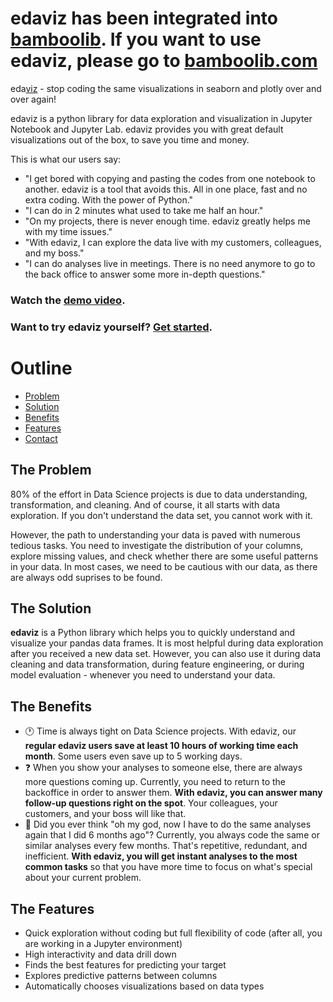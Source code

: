# edaviz has been integrated into [bamboolib](https://bamboolib.com/). If you want to use edaviz, please go to [bamboolib.com](https://bamboolib.com/)

eda[viz](https://youtu.be/eYEeYv11YrQ) - stop coding the same visualizations in seaborn and plotly over and over again!

edaviz is a python library for data exploration and visualization in Jupyter Notebook and Jupyter Lab. edaviz provides you with great default visualizations out of the box, to save you time and money.

This is what our users say:
- "I get bored with copying and pasting the codes from one notebook to another. edaviz is a tool that avoids this. All in one place, fast and no extra coding. With the power of Python."
- "I can do in 2 minutes what used to take me half an hour."
- "On my projects, there is never enough time. edaviz greatly helps me with my time issues."
- "With edaviz, I can explore the data live with my customers, colleagues, and my boss."
- "I can do analyses live in meetings. There is no need anymore to go to the back office to answer some more in-depth questions."

### Watch the [demo video](https://youtu.be/eYEeYv11YrQ).

### Want to try edaviz yourself? [Get started](https://edaviz.com/getting_started/installation.html).

# Outline

- [Problem](#the-problem)
- [Solution](#the-solution)
- [Benefits](#the-benefits)
- [Features](#the-features)
- [Contact](#contact)

## The Problem

80% of the effort in Data Science projects is due to data understanding, transformation, and cleaning.
And of course, it all starts with data exploration. If you don't understand the data set, you cannot work with it.

However, the path to understanding your data is paved with numerous tedious tasks. You need to investigate the distribution of your columns, explore missing values, and check whether there are some useful patterns in your data. In most cases, we need to be cautious with our data, as there are always odd suprises to be found.

## The Solution

**edaviz** is a Python library which helps you to quickly understand and visualize your pandas data frames. It is most helpful during data exploration after you received a new data set. However, you can also use it during data cleaning and data transformation, during feature engineering, or during model evaluation - whenever you need to understand your data.

## The Benefits

- :clock1: Time is always tight on Data Science projects. With edaviz, our **regular edaviz users save at least 10 hours of working time each month**. Some users even save up to 5 working days.
- :question: When you show your analyses to someone else, there are always more questions coming up. Currently, you need to return to the backoffice in order to answer them. **With edaviz, you can answer many follow-up questions right on the spot**. Your colleagues, your customers, and your boss will like that.
- :repeat: Did you ever think "oh my god, now I have to do the same analyses again that I did 6 months ago"? Currently, you always code the same or similar analyses every few months. That's repetitive, redundant, and inefficient. **With edaviz, you will get instant analyses to the most common tasks** so that you have more time to focus on what's special about your current problem.


## The Features

- Quick exploration without coding but full flexibility of code (after all, you are working in a Jupyter environment)
- High interactivity and data drill down
- Finds the best features for predicting your target
- Explores predictive patterns between columns
- Automatically chooses visualizations based on data types
